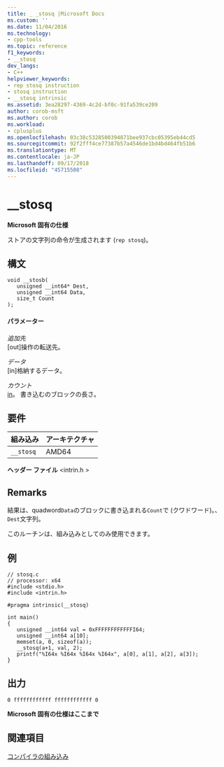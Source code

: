 ```yaml
---
title: _ _stosq |Microsoft Docs
ms.custom: ''
ms.date: 11/04/2016
ms.technology:
- cpp-tools
ms.topic: reference
f1_keywords:
- __stosq
dev_langs:
- C++
helpviewer_keywords:
- rep stosq instruction
- stosq instruction
- __stosq intrinsic
ms.assetid: 3ea28297-4369-4c2d-bf0c-91fa539ce209
author: corob-msft
ms.author: corob
ms.workload:
- cplusplus
ms.openlocfilehash: 03c38c5328500394871bee937cbc05395eb44cd5
ms.sourcegitcommit: 92f2fff4ce77387b57a4546de1bd4bd464fb51b6
ms.translationtype: MT
ms.contentlocale: ja-JP
ms.lasthandoff: 09/17/2018
ms.locfileid: "45715508"
---
```

# <a name="stosq"></a>__stosq
**Microsoft 固有の仕様**  
  
 ストアの文字列の命令が生成されます (`rep stosq`)。  
  
## <a name="syntax"></a>構文  
  
```  
void __stosb(   
   unsigned __int64* Dest,   
   unsigned __int64 Data,   
   size_t Count   
);  
```  
  
#### <a name="parameters"></a>パラメーター  
*追加先*<br/>
[out]操作の転送先。  
  
*データ*<br/>
[in]格納するデータ。  
  
*カウント*<br/>
[in](クワドワード)。 書き込むのブロックの長さ。  
  
## <a name="requirements"></a>要件  
  
|組み込み|アーキテクチャ|  
|---------------|------------------|  
|`__stosq`|AMD64|  
  
 **ヘッダー ファイル** \<intrin.h >  
  
## <a name="remarks"></a>Remarks  
 結果は、quadword`Data`のブロックに書き込まれる`Count`で (クワドワード)。、`Dest`文字列。  
  
 このルーチンは、組み込みとしてのみ使用できます。  
  
## <a name="example"></a>例  
  
```  
// stosq.c  
// processor: x64  
#include <stdio.h>  
#include <intrin.h>  
  
#pragma intrinsic(__stosq)  
  
int main()  
{  
   unsigned __int64 val = 0xFFFFFFFFFFFFI64;  
   unsigned __int64 a[10];  
   memset(a, 0, sizeof(a));  
   __stosq(a+1, val, 2);  
   printf("%I64x %I64x %I64x %I64x", a[0], a[1], a[2], a[3]);   
}  
```  
  
## <a name="output"></a>出力  
  
```  
0 ffffffffffff ffffffffffff 0  
```  
  
**Microsoft 固有の仕様はここまで**  
  
## <a name="see-also"></a>関連項目  
 [コンパイラの組み込み](../intrinsics/compiler-intrinsics.md)